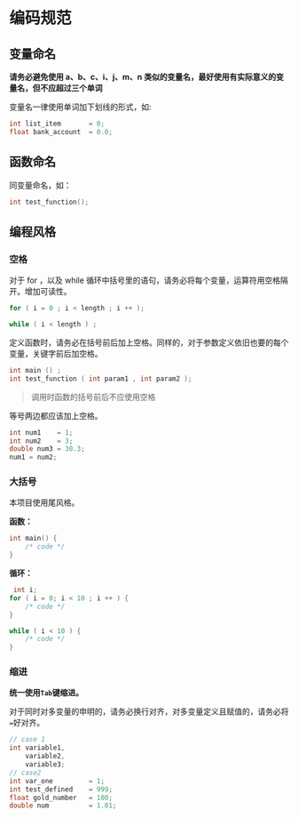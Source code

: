 # 编码规范

## 变量命名

**请务必避免使用 a、b、c、i、j、m、n 类似的变量名，最好使用有实际意义的变量名，但不应超过三个单词**

变量名一律使用单词加下划线的形式，如:

```c
int list_item       = 0;
float bank_account  = 0.0;
```

## 函数命名

同变量命名，如：

```c
int test_function();
```

## 编程风格

### 空格

对于 for ，以及 while 循环中括号里的语句，请务必将每个变量，运算符用空格隔开。增加可读性。

```c
for ( i = 0 ; i < length ; i ++ );

while ( i < length ) ;
```

定义函数时，请务必在括号前后加上空格。同样的，对于参数定义依旧也要的每个变量，关键字前后加空格。

```c
int main () ;
int test_function ( int param1 , int param2 );
```
>调用时函数的括号前后不应使用空格

等号两边都应该加上空格。

```c
int num1    = 1;
int num2    = 3;
double num3 = 30.3;
num1 = num2;
```
### 大括号

本项目使用尾风格。

**函数：**
```c
int main() {
    /* code */
}
```
**循环：**
```c
 int i;
for ( i = 0; i < 10 ; i ++ ) {
    /* code */
}

while ( i < 10 ) {
    /* code */
}
```

### 缩进

**统一使用`Tab`键缩进。**

对于同时对多变量的申明的，请务必换行对齐，对多变量定义且赋值的，请务必将`=`好对齐。

```c
// case 1
int variable1,
    variable2,
    variable3;
// case2
int var_one         = 1;
int test_defined    = 999;
float gold_number   = 100;
double num          = 1.01;
```
